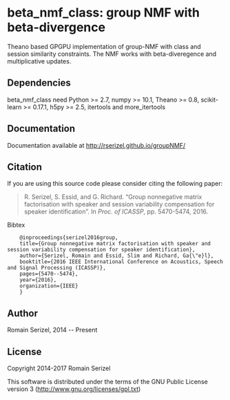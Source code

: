 # beta_nmf_class: group NMF with beta-divergence

Theano based GPGPU implementation of group-NMF with class and session similarity constraints.
The NMF works with beta-diveregence and multiplicative updates.

## Dependencies

beta_nmf_class need Python >= 2.7, numpy >= 10.1, Theano >= 0.8, scikit-learn >= 0.17.1, h5py >= 2.5, itertools and more_itertools

## Documentation

Documentation available at http://rserizel.github.io/groupNMF/

## Citation

If you are using this source code please consider citing the following paper: 

> R. Serizel, S. Essid, and G. Richard. “Group nonnegative matrix factorisation with speaker and session variability compensation for speaker identification”. In *Proc. of ICASSP*, pp. 5470-5474, 2016.

Bibtex
```
	@inproceedings{serizel2016group,
  	title={Group nonnegative matrix factorisation with speaker and session variability compensation for speaker identification},
  	author={Serizel, Romain and Essid, Slim and Richard, Ga{\"e}l},
  	booktitle={2016 IEEE International Conference on Acoustics, Speech and Signal Processing (ICASSP)},
  	pages={5470--5474},
  	year={2016},
  	organization={IEEE}
	}
```

## Author

Romain Serizel, 2014 -- Present

## License

Copyright 2014-2017 Romain Serizel

This software is distributed under the terms of the GNU Public License version 3 (http://www.gnu.org/licenses/gpl.txt)
